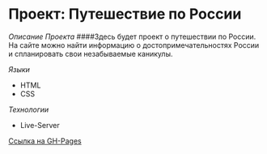 # Проект: Путешествие по России

*Описание Проекта*
####Здесь будет проект о путешествии по России. На сайте можно найти информацию о 
достопримечательностях России и спланировать свои незабываемые каникулы.

*Языки*
* HTML
* CSS

*Технологии*
* Live-Server

[Ссылка на GH-Pages](https://loxichh.github.io/russia-travel/)

